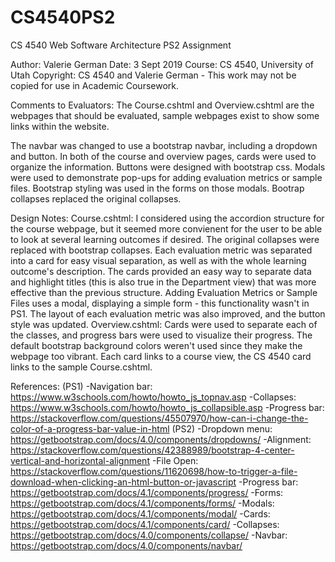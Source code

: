 # CS4540PS2
CS 4540 Web Software Architecture PS2 Assignment

Author: Valerie German
Date: 3 Sept 2019
Course: CS 4540, University of Utah
Copyright: CS 4540 and Valerie German - This work may not be copied for use in Academic Coursework.

Comments to Evaluators: 
	The Course.cshtml and Overview.cshtml are the webpages that should be evaluated, sample webpages exist to show some links within the website.

  The navbar was changed to use a bootstrap navbar, including a dropdown and button. In both of the course and overview pages, cards were used to 
  organize the information. Buttons were designed with bootstrap css. Modals were used to demonstrate pop-ups for adding evaluation metrics or
  sample files. Bootstrap styling was used in the forms on those modals. Bootrap collapses replaced the original collapses.

Design Notes:
	Course.cshtml: I considered using the accordion structure for the course webpage, but it seemed more convienent for the user to be able to look at several learning outcomes
	if desired. The original collapses were replaced with bootstrap collapses. 
		Each evaluation metric was separated into a card for easy visual separation, as well as with the whole learning outcome's description. The cards provided
	an easy way to separate data and highlight titles (this is also true in the Department view) that was more effective than the previous structure. 
		Adding Evaluation Metrics or Sample Files uses a modal, displaying a simple form - this functionality wasn't in PS1.
		The layout of each evaluation metric was also improved, and the button style was updated.
	Overview.cshtml: Cards were used to separate each of the classes, and progress bars were used to visualize their progress. The default bootstrap background colors
	weren't used since they make the webpage too vibrant. Each card links to a course view, the CS 4540 card links to the sample Course.cshtml.
  
References:
(PS1)
-Navigation bar: https://www.w3schools.com/howto/howto_js_topnav.asp
-Collapses: https://www.w3schools.com/howto/howto_js_collapsible.asp
-Progress bar: https://stackoverflow.com/questions/45507970/how-can-i-change-the-color-of-a-progress-bar-value-in-html
(PS2)
-Dropdown menu: https://getbootstrap.com/docs/4.0/components/dropdowns/
-Alignment: https://stackoverflow.com/questions/42388989/bootstrap-4-center-vertical-and-horizontal-alignment
-File Open: https://stackoverflow.com/questions/11620698/how-to-trigger-a-file-download-when-clicking-an-html-button-or-javascript
-Progress bar: https://getbootstrap.com/docs/4.1/components/progress/
-Forms: https://getbootstrap.com/docs/4.1/components/forms/
-Modals: https://getbootstrap.com/docs/4.1/components/modal/
-Cards: https://getbootstrap.com/docs/4.1/components/card/
-Collapses: https://getbootstrap.com/docs/4.0/components/collapse/
-Navbar: https://getbootstrap.com/docs/4.0/components/navbar/
